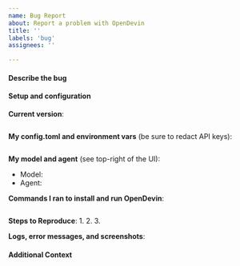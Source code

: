 ```yaml
---
name: Bug Report
about: Report a problem with OpenDevin
title: ''
labels: 'bug'
assignees: ''

---
```

<!-- This information is NECESSARY. We will close issues that don't include enough details to reproduce -->
#### Describe the bug
<!-- a short description of the problem -->

#### Setup and configuration
**Current version**:
<!-- run `git log -n 1` to see this -->
```bash
```

<!-- tell us everything about your environment -->
**My config.toml and environment vars** (be sure to redact API keys):
```toml
```

**My model and agent** (see top-right of the UI):
* Model:
* Agent:

**Commands I ran to install and run OpenDevin**:
```
```

**Steps to Reproduce**:
1.
2.
3.

**Logs, error messages, and screenshots**:

#### Additional Context

